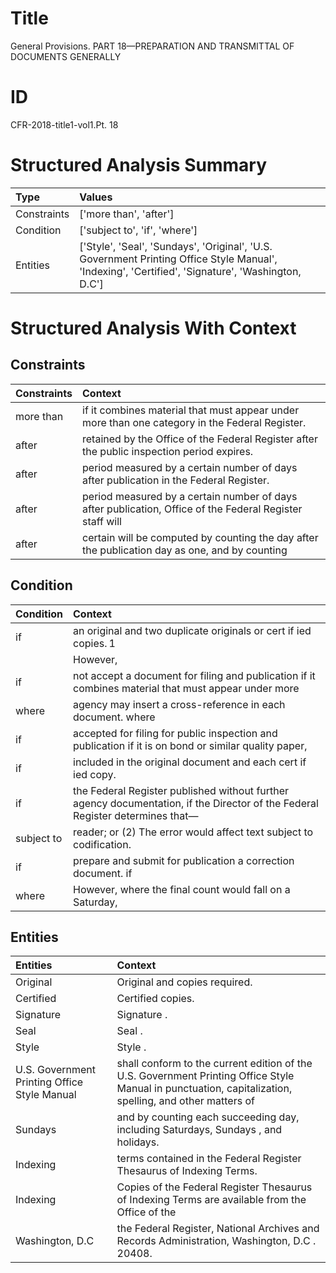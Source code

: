 # Title

 General Provisions. PART 18—PREPARATION AND TRANSMITTAL OF DOCUMENTS GENERALLY


# ID

 CFR-2018-title1-vol1.Pt. 18


# Structured Analysis Summary

| Type        | Values                                                                                                                                            |
|:------------|:--------------------------------------------------------------------------------------------------------------------------------------------------|
| Constraints | ['more than', 'after']                                                                                                                            |
| Condition   | ['subject to', 'if', 'where']                                                                                                                     |
| Entities    | ['Style', 'Seal', 'Sundays', 'Original', 'U.S. Government Printing Office Style Manual', 'Indexing', 'Certified', 'Signature', 'Washington, D.C'] |


# Structured Analysis With Context

 


## Constraints

| Constraints   | Context                                                                                                  |
|:--------------|:---------------------------------------------------------------------------------------------------------|
| more than     | if it combines material that must appear under more than  one category in the Federal Register.          |
| after         | retained by the Office of the Federal Register after  the public inspection period expires.              |
| after         | period measured by a certain number of days after  publication in the Federal Register.                  |
| after         | period measured by a certain number of days after publication, Office of the Federal Register staff will |
| after         | certain will be computed by counting the day after the publication day as one, and by counting           |


## Condition

| Condition   | Context                                                                                                                             |
|:------------|:------------------------------------------------------------------------------------------------------------------------------------|
| if          | an original and two duplicate originals or cert if ied copies.&#8201;1                                                              |
|             |                However,                                                                                                             |
| if          | not accept a document for filing and publication if it combines material that must appear under more                                |
| where       | agency may insert a cross-reference in each document. where                                                                         |
| if          | accepted for filing for public inspection and publication if it is on bond or similar quality paper,                                |
| if          | included in the original document and each cert if ied copy.                                                                        |
| if          | the Federal Register published without further agency documentation, if the Director of the Federal Register determines that&#8212; |
| subject to  | reader; or (2) The error would affect text subject to  codification.                                                                |
| if          | prepare and submit for publication a correction document. if                                                                        |
| where       | However,  where the final count would fall on a Saturday,                                                                           |


## Entities

| Entities                                     | Context                                                                                                                                                 |
|:---------------------------------------------|:--------------------------------------------------------------------------------------------------------------------------------------------------------|
| Original                                     | Original  and copies required.                                                                                                                          |
| Certified                                    | Certified  copies.                                                                                                                                      |
| Signature                                    | Signature .                                                                                                                                             |
| Seal                                         | Seal .                                                                                                                                                  |
| Style                                        | Style .                                                                                                                                                 |
| U.S. Government Printing Office Style Manual | shall conform to the current edition of the U.S. Government Printing Office Style Manual in punctuation, capitalization, spelling, and other matters of |
| Sundays                                      | and by counting each succeeding day, including Saturdays, Sundays , and holidays.                                                                       |
| Indexing                                     | terms contained in the Federal Register Thesaurus of Indexing  Terms.                                                                                   |
| Indexing                                     | Copies of the Federal Register Thesaurus of  Indexing Terms are available from the Office of the                                                        |
| Washington, D.C                              | the Federal Register, National Archives and Records Administration, Washington, D.C . 20408.                                                            |


